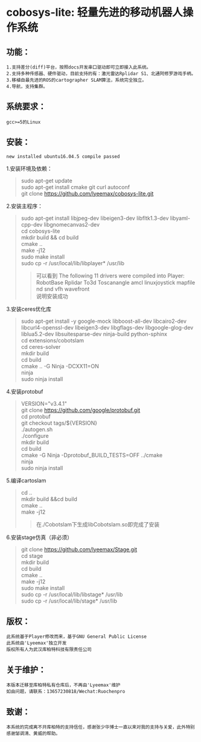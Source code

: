  cobosys-lite: 轻量先进的移动机器人操作系统</br>
 ===
     
     
   
功能：
---

    1.支持差分(diff)平台，按照docs开发串口驱动即可立即接入此系统。
    2.支持多种传感器、硬件驱动，目前支持的有：激光雷达Rplidar S1、北通阿修罗游戏手柄。
    3.移植自最先进的ROS的cartographer SLAM算法，系统完全独立。
    4.导航，支持集群。
    
系统要求：
---

    gcc>=5的Linux

安装：
---
    new installed ubuntu16.04.5 compile passed
    
1.安装环境及依赖：
>sudo apt-get update </br>
>sudo apt-get install cmake git curl autoconf </br>
>git clone https://github.com/lyeemax/cobosys-lite.git 

2.安装主程序：</br>
>sudo apt-get install libjpeg-dev libeigen3-dev libfltk1.3-dev libyaml-cpp-dev libgnomecanvas2-dev</br>
>cd cobosys-lite</br>
>mkdir build && cd build </br>
>cmake ..</br>
>make -j12</br>
>sudo make install</br>
>sudo cp  -r /usr/local/lib/libplayer* /usr/lib</br>
>>可以看到
>>The following 11 drivers were compiled into Player:
>>RobotBase Rplidar To3d Toscanangle amcl linuxjoystick mapfile nd snd vfh wavefront </br>
>>说明安装成功

3.安装ceres优化库</br>
>sudo apt-get install -y google-mock libboost-all-dev libcairo2-dev libcurl4-openssl-dev libeigen3-dev libgflags-dev libgoogle-glog-dev liblua5.2-dev libsuitesparse-dev ninja-build python-sphinx</br>
>cd extensions/cobotslam</br>
>cd ceres-solver</br>
>mkdir build</br>
>cd build</br>
>cmake .. -G Ninja -DCXX11=ON</br>
>ninja</br>
>sudo ninja install</br>

4.安装protobuf</br>
>VERSION="v3.4.1"</br>
>git clone https://github.com/google/protobuf.git</br>
>cd protobuf</br>
>git checkout tags/${VERSION}</br>
>./autogen.sh </br>
>./configure </br>
>mkdir build</br>
>cd build</br>
>cmake -G Ninja -Dprotobuf_BUILD_TESTS=OFF \../cmake </br>
>ninja</br>
>sudo ninja install</br>

5.编译cartoslam</br>
>cd ..</br>
>mkdir build &&cd build </br>
>cmake ..</br>
>make -j12 </br>
>>在./Cobotslam下生成libCobotslam.so即完成了安装

6.安装stage仿真（非必须）</br>
>git clone https://github.com/lyeemax/Stage.git</br>
>cd stage</br>
>mkdir build</br>
>cd build</br>
>cmake ..</br>
>make -j12</br>
>sudo make install</br>
>sudo cp  -r /usr/local/lib/libstage*  /usr/lib</br>
>sudo cp  -r /usr/local/lib/stage*  /usr/lib</br>

版权：
---

    此系统基于Player修改而来，基于GNU General Public License
    此系统由'Lyeemax'独立开发
    版权所有人为武汉库柏特科技有限责任公司
关于维护：
---

    本版本迁移至库柏特私有仓库后，不再由'Lyeemax'维护
    如由问题，请联系：13657230818/Wechat:Ruochenpro
致谢：
---

    本系统的完成离不开库柏特的支持信任，感谢张少华博士一直以来对我的支持与关爱，此外特别感谢邹调清、黄威的帮助。


